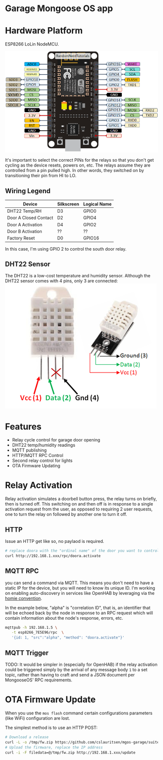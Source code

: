 # Garage Mongoose OS app

# Hardware Platform
ESP8266 LoLin NodeMCU. 

<img src="docs/ESP8266-NodeMCU-kit-12-E-pinout-gpio-pin.png">

It's important to select the correct PINs for the relays so that you don't get cycling as the device resets, powers on, etc. The relays assume they are controlled from a pin pulled high. In other words, they switched on by transitioning their pin from HI to LO.


## Wiring Legend
Device                | Silkscreen | Logical Name 
------------          | ---------- | -------------
DHT22 Temp/RH         | D3         | GPIO0
Door A Closed Contact | D2         | GPIO4
Door A Activation     | D4         | GPIO2
Door B Activation     | ??         | ??
Factory Reset         | D0         | GPIO16

In this case, I'm using GPIO 2 to control the south door relay.

## DHT22 Sensor
The DHT22 is a low-cost temperature and humidity sensor. Although the DHT22 sensor comes with 4 pins, only 3 are connected:
<img src="./docs/DHT22-Sensor-Pinout.png">


# Features
 * Relay cycle control for garage door opening
 * DHT22 temp/humidity readings
 * MQTT publishing
 * HTTP/MQTT RPC Control
 * Second relay control for lights
 * OTA Firmware Updating

 # Relay Activation
 Relay activation simulates a doorbell button press, the relay turns on briefly, then is turned off. This switching on and then off is in response to a single activation request from the user, as opposed to requiring 2 user requests, one to turn the relay on followed by another one to turn it off. 
 ## HTTP
 Issue an HTTP get like so, no paylaod is required. 
 ```bash
 # replace doora with the "ordinal name" of the door you want to control
 curl http://192.168.1.xxx/rpc/doora.activate
 ```


 ## MQTT RPC
 you can send a command via MQTT. This means you don't need to have a static IP for the device, but you will need to know its unique ID. I'm working on enabling auto-discovery in services like OpenHAB by leveraging via the [homie convention](https://homieiot.github.io).

In the example below, "alpha" is "correlation ID", that is, an identifier that will be echoed back by the node in response to an RPC request which will contain information about the node's response, errors, etc. 

 ```bash
 mqttpub -h 192.168.1.5 \
    -t esp8266_7E5E96/rpc  \
    '{id: 1, "src":"alpha", "method": "doora.activate"}' 
 ```

## MQTT Trigger
TODO: It would be simpler in (especially for OpenHAB) if the relay activation could be triggered simply by the arrival of any message body `1` to a set topic, rather than having to craft and send a JSON document per MongooseOS' RPC requirements.


# OTA Firmware Update
When you use the `mos flash` command certain configurations parameters (like WiFi) configuration are lost.

The simplest method is to use an HTTP POST:
```bash
# Download a release
curl -L -o /tmp/fw.zip https://github.com/cslauritsen/mgos-garage/suites/4705502219/artifacts/128915499
# Upload the firmware, replace the IP address
curl -i -F filedata=@/tmp/fw.zip http://192.168.1.xxx/update
```
